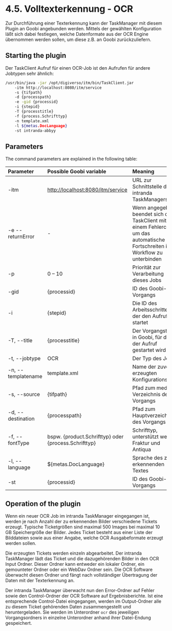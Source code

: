 # 4.5. Volltexterkennung - OCR

Zur Durchführung einer Texterkennung kann der TaskManager mit diesem Plugin an Goobi angebunden werden. Mittels der gewählten Konfiguration läßt sich dabei festlegen, welche Datenformate aus der OCR Engine übernommen werden sollen, um diese z.B. an Goobi zurückzuliefern.

## Starting the plugin

Der TaskClient Aufruf für einen OCR-Job ist den Aufrufen für andere Jobtypen sehr ähnlich:

```bash
/usr/bin/java -jar /opt/digiverso/itm/bin/TaskClient.jar 
    -itm http://localhost:8080/itm/service 
    -s {tifpath} 
    -d {processpath} 
    -e -gid {processid} 
    -i {stepid} 
    -T {processtitle} 
    -f {process.Schrifttyp} 
    -n template.xml 
    -l ${metas.DocLanguage} 
    -st intranda-abbyy
```

## Parameters

The command parameters are explained in the following table:

| Parameter | Possible Goobi variable | Meaning |
| :--- | :--- | :--- |
| -itm | [http://localhost:8080/itm/service](http://localhost:8080/itm/service) | URL zur Schnittstelle des intranda TaskManagers |
| -e --returnError | - | Wenn angegeben, beendet sich der TaskClient mit einem Fehlercode, um das automatische Fortschreiten im Workflow zu unterbinden |
| -p | 0 – 10 | Priorität zur Verarbeitung dieses Jobs |
| -gid | {processid} | ID des Goobi-Vorgangs |
| -i | {stepid} | Die ID des Arbeitsschrittes, der den Aufruf startet |
| -T, --title | {processtitle} | Der Vorgangstitel in Goobi, für den der Aufruf gestartet wird |
| -t, --jobtype | OCR | Der Typ des Jobs |
| -n, --templatename | template.xml | Name der zuvor erzeugten Konfigurationsdatei |
| -s, --source | {tifpath} | Pfad zum media Verzeichnis des Vorgangs |
| -d, --destination | {processpath} | Pfad zum Hauptverzeichnis des Vorgangs |
| -f, --fontType | bspw. {product.Schrifttyp} oder {process.Schrifttyp} | Schrifttyp, unterstützt werden Fraktur und Antiqua |
| -l, --language | ${metas.DocLanguage} | Sprache des zu erkennenden Textes |
| -st | {processid} | ID des Goobi-Vorgangs |

## Operation of the plugin

Wenn ein neuer OCR Job im intranda TaskManager eingegangen ist, werden je nach Anzahl der zu erkennenden Bilder verschiedene Tickets erzeugt. Typische Ticketgrößen sind maximal 500 Images bei maximal 10 GB Speichergröße der Bilder. Jedes Ticket besteht aus einer Liste der Bilddateien sowie aus einer Angabe, welche OCR Ausgabeformate erzeugt werden sollen.

Die erzeugten Tickets werden einzeln abgearbeitet. Der intranda TaskManager lädt das Ticket und die dazugehörenden Bilder in den OCR Input Ordner. Dieser Ordner kann entweder ein lokaler Ordner, ein gemounteter Ordner oder ein WebDav Ordner sein. Die OCR Software überwacht diesen Ordner und fängt nach vollständiger Übertragung der Daten mit der Texterkennung an.

Der intranda TaskManager überwacht nun den Error-Ordner auf Fehler sowie den Control-Ordner der OCR Software auf Ergebnisberichte. Ist eine entsprechende Control-Datei eingegangen, werden im Output-Ordner alle zu diesem Ticket gehörenden Daten zusammengestellt und heruntergeladen. Sie werden im Unterordner `ocr` des jeweiligen Vorgangsordners in einzelne Unterordner anhand ihrer Datei-Endung gespeichert.

